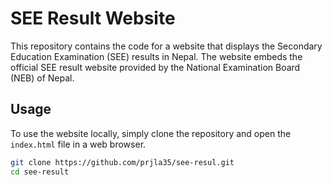 # SEE Result Website

This repository contains the code for a website that displays the Secondary Education Examination (SEE) results in Nepal. The website embeds the official SEE result website provided by the National Examination Board (NEB) of Nepal.

## Usage

To use the website locally, simply clone the repository and open the `index.html` file in a web browser.

```bash
git clone https://github.com/prjla35/see-resul.git
cd see-result
